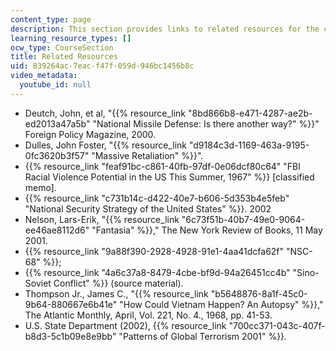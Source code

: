 ```yaml
---
content_type: page
description: This section provides links to related resources for the course.
learning_resource_types: []
ocw_type: CourseSection
title: Related Resources
uid: 839264ac-7eac-f47f-059d-946bc1456b8c
video_metadata:
  youtube_id: null
---
```


*   Deutch, John, et al, "{{% resource_link "8bd866b8-e471-4287-ae2b-ed2013a47a5b" "National Missile Defense: Is there another way?" %}}" Foreign Policy Magazine, 2000.
*   Dulles, John Foster, "{{% resource_link "d9184c3d-1169-463a-9195-0fc3620b3f57" "Massive Retaliation" %}}".
*   {{% resource_link "feaf91bc-c861-40fb-97df-0e06dcf80c64" "FBI Racial Violence Potential in the US This Summer, 1967" %}} \[classified memo\].
*   {{% resource_link "c731b14c-d422-40e7-b606-5d353b4e5feb" "National Security Strategy of the United States" %}}. 2002
*   Nelson, Lars-Erik, "{{% resource_link "6c73f51b-40b7-49e0-9064-ee46ae8112d6" "Fantasia" %}}," The New York Review of Books, 11 May 2001.
*   {{% resource_link "9a88f390-2928-4928-91e1-4aa41dcfa62f" "NSC-68" %}}; 
*   {{% resource_link "4a6c37a8-8479-4cbe-bf9d-94a26451cc4b" "Sino-Soviet Conflict" %}} (source material).
*   Thompson Jr., James C., "{{% resource_link "b5648876-8a1f-45c0-9b64-880667e6b41e" "How Could Vietnam Happen? An Autopsy" %}}," The Atlantic Monthly, April, Vol. 221, No. 4., 1968, pp. 41-53.
*   U.S. State Department (2002), {{% resource_link "700cc371-043c-407f-b8d3-5c1b09e8e9bb" "Patterns of Global Terrorism 2001" %}}_._